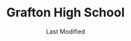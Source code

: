 ---
layout: location-page
date: Last Modified
description: "Local COVID-19 testing is available at Grafton High School in Grafton, Wisconsin, USA."
permalink: "locations/wisconsin/grafton/grafton-high-school/"
tags:
  - locations
  - wisconsin
title: Grafton High School
uniqueName: grafton-high-school
state: Wisconsin
stateAbbr: WI
hood: "Grafton"
address: "1950 Washington St"
city: "Grafton"
zip: "53024"
zipsNearby: "60002 60071 60075 60081 60083 60096 60099 53001 53002 53003 53101 53916 53004 53103 53919 54110 53104 53005 53008 53045 53006 53105 53922 53007 53108 53923 53523 53010 53109 53011 53012 53013 53014 53015 53016 53017 54207 53925 53110 53531 53018 53115 53118 53928 53119 53120 53019 54932 53020 53121 53122 53931 53932 54935 54936 54937 53125 53538 53933 53126 53021 53935 53127 53128 53022 53023 53024 53026 53129 54941 53130 53132 53027 53029 53137 54129 53031 53138 53032 53033 53034 53035 53036 53037 53549 53038 53039 53139 53140 53141 53142 53143 53144 53040 53042 53044 53147 53551 53046 53047 53048 53557 53148 53049 54220 54221 53946 53559 53050 53051 53052 53056 53201 53202 53203 53204 53205 53206 53207 53208 53209 53210 53211 53212 53213 53214 53215 53216 53217 53218 53219 53220 53221 53222 53223 53224 53225 53226 53227 53228 53233 53234 53235 53237 53259 53263 53267 53268 53274 53278 53288 53290 53293 53295 53057 53149 53150 53058 53059 53060 53061 53062 53152 53063 53064 53153 53154 53065 53066 53069 53070 54901 54902 54903 54904 54906 53156 53157 53072 54964 53158 53073 53074 54160 53159 53401 53402 53403 53404 53405 53406 53407 53408 53956 53957 53075 54230 53579 53076 54971 53167 54974 53078 53079 54232 53168 53080 53081 53082 53083 53085 54169 53170 53086 53171 53172 53176 53088 53177 53178 53089 53091 53092 53097 53102 53179 53181 53182 54245 54979 53093 53183 53185 53594 53094 53098 53146 53151 53186 53187 53188 53189 53963 53090 53095 54247 53190 53191 53192 54985 53099 53194 53195 53199 53244" 
mapUrl: "http://maps.apple.com/?q=Grafton+High+School&address=1950+Washington+St,Grafton,Wisconsin,53024"
locationType: Drive-thru
phone: "833-981-0711"
website: "https://www.getascensioncare.com/onlinecare/"
onlineBooking: undefined
closed: undefined
closedUpdate: April 18th, 2020
notes: "By appointment only. Requires phone screen."
days: Weekdays
hours: 8AM-4:30PM
ctaMessage: Learn more
ctaUrl: "https://www.getascensioncare.com/onlinecare/"
---